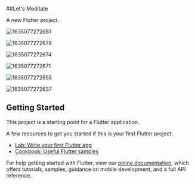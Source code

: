 ##Let's Meditate

A new Flutter project.

![1635077272681](https://user-images.githubusercontent.com/93077660/138593554-d61c0eab-0f76-44c6-b99d-3b73198bb091.jpg)


![1635077272678](https://user-images.githubusercontent.com/93077660/138593667-8a16e5e1-684f-45a0-8df3-fc68884714e6.jpg)

![1635077272674](https://user-images.githubusercontent.com/93077660/138593714-e7481b4e-8c91-4204-ac76-4d185e674ada.jpg)


![1635077272671](https://user-images.githubusercontent.com/93077660/138593780-48f1c65a-ae5b-4e56-bdc0-d2348e7c5d80.jpg)


![1635077272655](https://user-images.githubusercontent.com/93077660/138593914-7edae6d8-fa31-4ef7-8809-0c5e16ed2ba4.jpg)

![1635077272637](https://user-images.githubusercontent.com/93077660/138593946-f73e7afd-22e6-4701-a91c-7b7a2799567f.jpg)


## Getting Started

This project is a starting point for a Flutter application.

A few resources to get you started if this is your first Flutter project:

- [Lab: Write your first Flutter app](https://flutter.dev/docs/get-started/codelab)
- [Cookbook: Useful Flutter samples](https://flutter.dev/docs/cookbook)

For help getting started with Flutter, view our
[online documentation](https://flutter.dev/docs), which offers tutorials,
samples, guidance on mobile development, and a full API reference.
